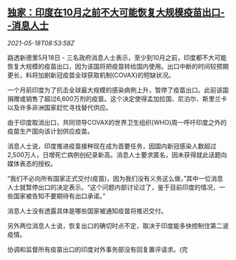 <!--1621328462000-->
[独家：印度在10月之前不大可能恢复大规模疫苗出口--消息人士](https://cn.reuters.com/article/india-covid-vaccine-export-0518-idCNKCS2CZ0TY)
------

<div><i>2021-05-18T08:53:58Z</i></div><p>路透新德里5月18日 - 三名政府消息人士表示，至少到10月之前，印度都不大可能恢复大规模的疫苗出口，因为该国将把疫苗转给国内使用。出口中断的时间较预期更长，料将加剧新冠疫苗全球获取机制(COVAX)的短缺状况。</p><p>一个月前印度为了抗击全球最大规模的感染病例上升，暂停了疫苗出口。此前该国捐赠或销售了超过6,600万剂的疫苗。这个决定使得孟加拉国、尼泊尔、斯里兰卡以及许多非洲国家赶忙寻找替代供应。</p><p>由于印度取消出口，共同领导COVAX的世界卫生组织(WHO)周一呼吁印度之外的疫苗生产国向该计划供应疫苗。</p><p>消息人士说，印度推进疫苗接种现在成为首要任务，因国内新冠感染人数超过2,500万人，日增死亡病例创纪录新高。消息人士要求匿名，因未获得就此话题向媒体表态的授权。</p><p>“我们不必向所有国家正式交付(疫苗)，因为我们没有义务这么做，”其中一位消息人士就暂停出口的决定表示。“这个问题内部讨论过了，鉴于目前印度的情况，一些国家被告知不要期待有出口承诺。”</p><p>消息人士没有透露具体是哪些国家被通知疫苗将推迟交付。</p><p>另外两位消息人士说，恢复出口的确切时点不定，取决于印度能多快控制住第二波疫情。</p><p>协调和监督所有疫苗出口的印度对外事务部没有回复置评请求。(完</p>
